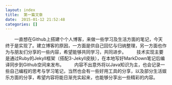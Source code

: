 ```yaml
---
layout: index
title:  第一篇文章
date:  2015-01-12 21:52:48
categories: []
---
```


　　一直想在Github上搭建个个人博客，来做一些学习及生活方面的笔记，今天终于是实现了。建立博客的原因，一方面是供自己回忆与归纳整理，另一方面也作为与朋友们分享的一些内容，希望能够共同学习，共同进步。
　　技术实现主要是通过Ruby的Jekyll框架（搭配3-Jekyll皮肤），在本地写好MarkDown笔记后编译同步到Github空间来发布。
　　内容不出意外将以Java知识为主，也会记录一些自己编程的思考与学习笔记，当然也会有一些好用工具的分享，以及部分生活娱乐方面的分享，希望内容将能日渐充实起来，也能够分享出一些精彩的内容。
